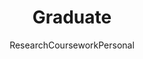 ---
layout: project
title: "Graduate"
subtitle: ["Research", "Coursework", "Personal"]
disp: "True"
description: "Graduate Tab"
header-img: "img/home-bg.jpg"
category: graduate
---